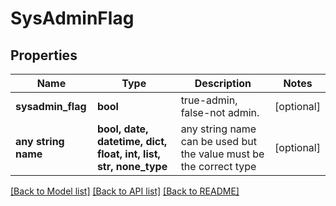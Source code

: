 # SysAdminFlag


## Properties
Name | Type | Description | Notes
------------ | ------------- | ------------- | -------------
**sysadmin_flag** | **bool** | true-admin, false-not admin. | [optional] 
**any string name** | **bool, date, datetime, dict, float, int, list, str, none_type** | any string name can be used but the value must be the correct type | [optional]

[[Back to Model list]](../README.md#documentation-for-models) [[Back to API list]](../README.md#documentation-for-api-endpoints) [[Back to README]](../README.md)



